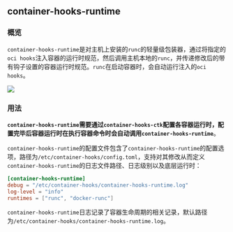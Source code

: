 ## container-hooks-runtime

### 概览

`container-hooks-runtime`是对主机上安装的`runc`的轻量级包装器，通过将指定的`oci hooks`注入容器的运行时规范，然后调用主机本地的`runc`，并传递修改后的带有钩子设置的容器运行时规范。`runc`在启动容器时，会自动运行注入的`oci hooks`。

<img src= "https://cdn.jsdelivr.net/gh/peng-yq/Gallery/202405191729398.png">

### 用法

**`container-hooks-runtime`需要通过`container-hooks-ctk`配置各容器运行时，配置完毕后容器运行时在执行容器命令时会自动调用`container-hooks-runtime`**。

`container-hooks-runtime`的配置文件包含了`container-hooks-runtime`的配置选项，路径为`/etc/container-hooks/config.toml`，支持对其修改从而定义`container-hooks-runtime`的日志文件路径、日志级别以及底层运行时：

```toml
[container-hooks-runtime]
debug = "/etc/container-hooks/container-hooks-runtime.log"
log-level = "info"
runtimes = ["runc", "docker-runc"]
```

`container-hooks-runtime`日志记录了容器生命周期的相关记录，默认路径为`/etc/container-hooks/container-hooks-runtime.log`。

